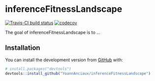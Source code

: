 
<!-- README.md is generated from README.Rmd. Please edit that file -->
inferenceFitnessLandscape
=========================

<!-- badges: start -->
[![Travis-CI build status](https://travis-ci.com/YoannAnciaux/inferenceFitnessLandscape.svg?branch=master)](https://travis-ci.com/YoannAnciaux/inferenceFitnessLandscape) [![codecov](https://codecov.io/gh/YoannAnciaux/inferenceFitnessLandscape/branch/master/graph/badge.svg)](https://codecov.io/gh/YoannAnciaux/inferenceFitnessLandscape) <!-- badges: end -->

The goal of inferenceFitnessLandscape is to ...

Installation
------------

You can install the development version from [GitHub](https://github.com/) with:

``` r
# install.packages("devtools")
devtools::install_github("YoannAnciaux/inferenceFitnessLandscape")
```

<!-- ## Example

This is a basic example which shows you how to solve a common problem:


```r
library(inferenceFitnessLandscape)
## basic example code
```

What is special about using `README.Rmd` instead of just `README.md`? You can include R chunks like so:


```r
summary(cars)
#>      speed           dist       
#>  Min.   : 4.0   Min.   :  2.00  
#>  1st Qu.:12.0   1st Qu.: 26.00  
#>  Median :15.0   Median : 36.00  
#>  Mean   :15.4   Mean   : 42.98  
#>  3rd Qu.:19.0   3rd Qu.: 56.00  
#>  Max.   :25.0   Max.   :120.00
```

You'll still need to render `README.Rmd` regularly, to keep `README.md` up-to-date.

You can also embed plots, for example:

<img src="man/figures/README-pressure-1.png" width="100%" />

In that case, don't forget to commit and push the resulting figure files, so they display on GitHub!
-->
